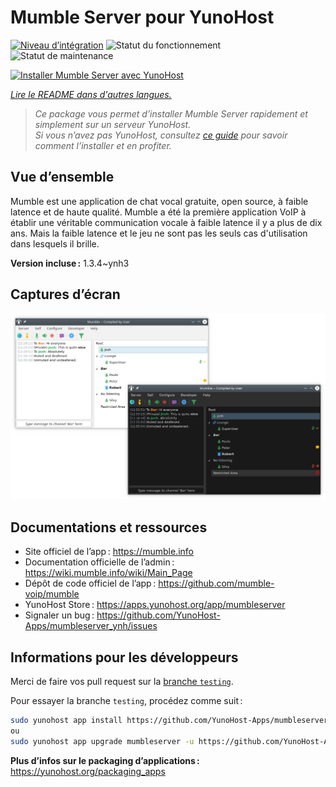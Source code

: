 <!--
Nota bene : ce README est automatiquement généré par <https://github.com/YunoHost/apps/tree/master/tools/readme_generator>
Il NE doit PAS être modifié à la main.
-->

# Mumble Server pour YunoHost

[![Niveau d’intégration](https://dash.yunohost.org/integration/mumbleserver.svg)](https://ci-apps.yunohost.org/ci/apps/mumbleserver/) ![Statut du fonctionnement](https://ci-apps.yunohost.org/ci/badges/mumbleserver.status.svg) ![Statut de maintenance](https://ci-apps.yunohost.org/ci/badges/mumbleserver.maintain.svg)

[![Installer Mumble Server avec YunoHost](https://install-app.yunohost.org/install-with-yunohost.svg)](https://install-app.yunohost.org/?app=mumbleserver)

*[Lire le README dans d'autres langues.](./ALL_README.md)*

> *Ce package vous permet d’installer Mumble Server rapidement et simplement sur un serveur YunoHost.*  
> *Si vous n’avez pas YunoHost, consultez [ce guide](https://yunohost.org/install) pour savoir comment l’installer et en profiter.*

## Vue d’ensemble

Mumble est une application de chat vocal gratuite, open source, à faible latence et de haute qualité. Mumble a été la première application VoIP à établir une véritable communication vocale à faible latence il y a plus de dix ans. Mais la faible latence et le jeu ne sont pas les seuls cas d'utilisation dans lesquels il brille.

**Version incluse :** 1.3.4~ynh3

## Captures d’écran

![Capture d’écran de Mumble Server](./doc/screenshots/Mumble.png)

## Documentations et ressources

- Site officiel de l’app : <https://mumble.info>
- Documentation officielle de l’admin : <https://wiki.mumble.info/wiki/Main_Page>
- Dépôt de code officiel de l’app : <https://github.com/mumble-voip/mumble>
- YunoHost Store : <https://apps.yunohost.org/app/mumbleserver>
- Signaler un bug : <https://github.com/YunoHost-Apps/mumbleserver_ynh/issues>

## Informations pour les développeurs

Merci de faire vos pull request sur la [branche `testing`](https://github.com/YunoHost-Apps/mumbleserver_ynh/tree/testing).

Pour essayer la branche `testing`, procédez comme suit :

```bash
sudo yunohost app install https://github.com/YunoHost-Apps/mumbleserver_ynh/tree/testing --debug
ou
sudo yunohost app upgrade mumbleserver -u https://github.com/YunoHost-Apps/mumbleserver_ynh/tree/testing --debug
```

**Plus d’infos sur le packaging d’applications :** <https://yunohost.org/packaging_apps>

